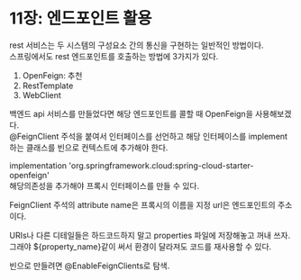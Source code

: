 # 11장: 엔드포인트 활용

rest 서비스는 두 시스템의 구성요소 간의 통신을 구현하는 일반적인 방법이다. \
스프링에서도 rest 엔드포인트를 호출하는 방법에 3가지가 있다.

1. OpenFeign: 추천
2. RestTemplate
3. WebClient

백엔드 api 서비스를 만들었다면 해당 엔드포인트를 콜할 때 OpenFeign을 사용해보겠다. \
@FeignClient 주석을 붙여서 인터페이스를 선언하고 해당 인터페이스를 implement하는 클래스를 빈으로 컨텍스트에 추가해야 한다.

implementation 'org.springframework.cloud:spring-cloud-starter-openfeign' \
해당의존성을 추가해야 프록시 인터페이스를 만들 수 있다.

FeignClient 주석의 attribute name은 프록시의 이름을 지정 url은 엔드포인트의 주소이다.

URIs나 다른 디테일들은 하드코드하지 말고 properties 파일에 저장해놓고 꺼내 쓰자. \
그래야 ${property\_name}같이 써서 환경이 달라져도 코드를 재사용할 수 있다.

빈으로 만들려면 @EnableFeignClients로 탐색.
